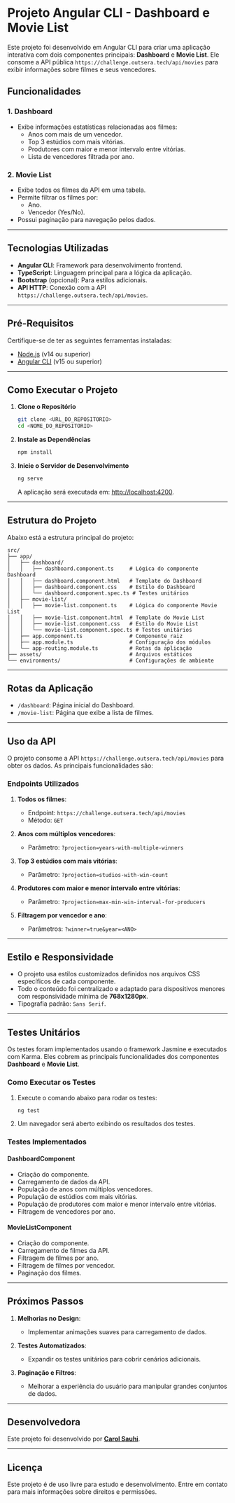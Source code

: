 # **Projeto Angular CLI - Dashboard e Movie List**

Este projeto foi desenvolvido em Angular CLI para criar uma aplicação interativa com dois componentes principais: **Dashboard** e **Movie List**. Ele consome a API pública `https://challenge.outsera.tech/api/movies` para exibir informações sobre filmes e seus vencedores.

## **Funcionalidades**

### **1. Dashboard**
- Exibe informações estatísticas relacionadas aos filmes:
  - Anos com mais de um vencedor.
  - Top 3 estúdios com mais vitórias.
  - Produtores com maior e menor intervalo entre vitórias.
  - Lista de vencedores filtrada por ano.

### **2. Movie List**
- Exibe todos os filmes da API em uma tabela.
- Permite filtrar os filmes por:
  - Ano.
  - Vencedor (Yes/No).
- Possui paginação para navegação pelos dados.

---

## **Tecnologias Utilizadas**

- **Angular CLI**: Framework para desenvolvimento frontend.
- **TypeScript**: Linguagem principal para a lógica da aplicação.
- **Bootstrap** (opcional): Para estilos adicionais.
- **API HTTP**: Conexão com a API `https://challenge.outsera.tech/api/movies`.

---

## **Pré-Requisitos**

Certifique-se de ter as seguintes ferramentas instaladas:

- [Node.js](https://nodejs.org/) (v14 ou superior)
- [Angular CLI](https://angular.io/cli) (v15 ou superior)

---

## **Como Executar o Projeto**

1. **Clone o Repositório**
   ```bash
   git clone <URL_DO_REPOSITORIO>
   cd <NOME_DO_REPOSITORIO>
   ```

2. **Instale as Dependências**
   ```bash
   npm install
   ```

3. **Inicie o Servidor de Desenvolvimento**
   ```bash
   ng serve
   ```
   A aplicação será executada em: [http://localhost:4200](http://localhost:4200).

---

## **Estrutura do Projeto**

Abaixo está a estrutura principal do projeto:

```plaintext
src/
├── app/
│   ├── dashboard/
│   │   ├── dashboard.component.ts     # Lógica do componente Dashboard
│   │   ├── dashboard.component.html   # Template do Dashboard
│   │   ├── dashboard.component.css    # Estilo do Dashboard
│   │   └── dashboard.component.spec.ts # Testes unitários
│   ├── movie-list/
│   │   ├── movie-list.component.ts    # Lógica do componente Movie List
│   │   ├── movie-list.component.html  # Template do Movie List
│   │   ├── movie-list.component.css   # Estilo do Movie List
│   │   └── movie-list.component.spec.ts # Testes unitários
│   ├── app.component.ts               # Componente raiz
│   ├── app.module.ts                  # Configuração dos módulos
│   └── app-routing.module.ts          # Rotas da aplicação
├── assets/                            # Arquivos estáticos
└── environments/                      # Configurações de ambiente
```

---

## **Rotas da Aplicação**

- `/dashboard`: Página inicial do Dashboard.
- `/movie-list`: Página que exibe a lista de filmes.

---

## **Uso da API**

O projeto consome a API `https://challenge.outsera.tech/api/movies` para obter os dados. As principais funcionalidades são:

### **Endpoints Utilizados**
1. **Todos os filmes**:
   - Endpoint: `https://challenge.outsera.tech/api/movies`
   - Método: `GET`

2. **Anos com múltiplos vencedores**:
   - Parâmetro: `?projection=years-with-multiple-winners`

3. **Top 3 estúdios com mais vitórias**:
   - Parâmetro: `?projection=studios-with-win-count`

4. **Produtores com maior e menor intervalo entre vitórias**:
   - Parâmetro: `?projection=max-min-win-interval-for-producers`

5. **Filtragem por vencedor e ano**:
   - Parâmetros: `?winner=true&year=<ANO>`

---

## **Estilo e Responsividade**

- O projeto usa estilos customizados definidos nos arquivos CSS específicos de cada componente.
- Todo o conteúdo foi centralizado e adaptado para dispositivos menores com responsividade mínima de **768x1280px**.
- Tipografia padrão: `Sans Serif`.

---

## **Testes Unitários**

Os testes foram implementados usando o framework Jasmine e executados com Karma. Eles cobrem as principais funcionalidades dos componentes **Dashboard** e **Movie List**.

### **Como Executar os Testes**

1. Execute o comando abaixo para rodar os testes:
   ```bash
   ng test
   ```

2. Um navegador será aberto exibindo os resultados dos testes.

### **Testes Implementados**

#### **DashboardComponent**
- Criação do componente.
- Carregamento de dados da API.
- População de anos com múltiplos vencedores.
- População de estúdios com mais vitórias.
- População de produtores com maior e menor intervalo entre vitórias.
- Filtragem de vencedores por ano.

#### **MovieListComponent**
- Criação do componente.
- Carregamento de filmes da API.
- Filtragem de filmes por ano.
- Filtragem de filmes por vencedor.
- Paginação dos filmes.

---

## **Próximos Passos**

1. **Melhorias no Design**:
   - Implementar animações suaves para carregamento de dados.

2. **Testes Automatizados**:
   - Expandir os testes unitários para cobrir cenários adicionais.

3. **Paginação e Filtros**:
   - Melhorar a experiência do usuário para manipular grandes conjuntos de dados.

---

## Desenvolvedora
Este projeto foi desenvolvido por [**Carol Sauhi**](https://github.com/carolsauhi).

---

## **Licença**

Este projeto é de uso livre para estudo e desenvolvimento. Entre em contato para mais informações sobre direitos e permissões.
